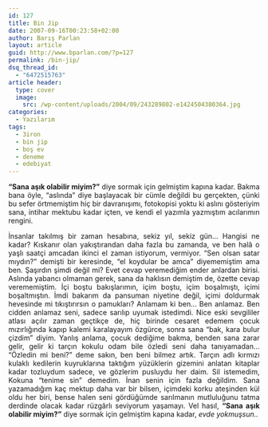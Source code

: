 ```yaml
---
id: 127
title: Bin Jip
date: 2007-09-16T00:23:58+02:00
author: Barış Parlan
layout: article
guid: http://www.bparlan.com/?p=127
permalink: /bin-jip/
dsq_thread_id:
  - "6472515763"
article header:
  type: cover
  image:
    src: /wp-content/uploads/2004/09/243289802-e1424504380364.jpg
categories:
  - Yazılarım
tags:
  - 3iron
  - bin jip
  - boş ev
  - deneme
  - edebiyat
---
```


<p style="text-align: justify;">
  <strong>&#8220;Sana aşık olabilir miyim?&#8221;</strong> diye sormak için gelmiştim kapına kadar. Bakma bana öyle, &#8220;aslında&#8221; diye başlayacak bir cümle değildi bu gerçekten, çünki bu sefer örtmemiştim hiç bir davranışımı, fotokopisi yoktu ki aslını gösteriyim sana, intihar mektubu kadar içten, ve kendi el yazımla yazmıştım acılarımın rengini.
</p>

<p style="text-align: justify;">
  İnsanlar takılmış bir zaman hesabına, sekiz yıl, sekiz gün&#8230; Hangisi ne kadar? Kıskanır olan yakıştırandan daha fazla bu zamanda, ve ben halâ o yaşlı saatçi amcadan ikinci el zaman istiyorum, vermiyor. &#8220;Sen olsan satar mıydın?&#8221; demişti bir keresinde, &#8220;el koydular be amca&#8221; diyememiştim ama ben. Şaşırdın şimdi değil mi? Evet cevap veremediğim ender anlardan birisi. Aslında yabancı olmaman gerek, sana da haklısın demiştim de, özette cevap verememiştim. İçi boştu bakışlarımın, içim boştu, içim boşalmıştı, içimi boşaltmıştın. İmdi bakarım da pansuman niyetine değil, içimi doldurmak hevesinde mi tıkıştırırsın o pamukları? Anlamam ki ben&#8230; Ben anlamaz. Ben cidden anlamaz seni, sadece sarılıp uyumak istedimdi. Nice eski sevgililer atlası açılır zaman geçtikçe de, hiç birinde cesaret edemem çocuk mızırlığında kapıp kalemi karalayayım özgürce, sonra sana &#8220;bak, kara bulur çizdim&#8221; diyim. Yanlış anlama, çocuk dediğime bakma, benden sana zarar gelir, gelir ki tarçın kokulu odam bile özledi seni daha tanıyamadan&#8230; &#8220;Özledin mi beni?&#8221; deme sakın, ben beni bilmez artık. Tarçın adlı kırmızı kulaklı kedilerin kuyruklarına taktığım yüzüklerin gizemini anlatan kitaplar kadar tozluydum sadece, ve gözlerim pusluydu her daim. Sil istemedim, Kokuna &#8220;tenime sin&#8221; demedim. İnan senin için fazla değildim. Sana yazamadığım kaç mektup daha var bir bilsen, içimdeki korku ateşinden kül oldu her biri, bense halen seni gördüğümde sarılmanın mutluluğunu tatma derdinde olacak kadar rüzgârlı seviyorum yaşamayı. Vel hasıl, <strong>&#8220;Sana aşık olabilir miyim?&#8221;</strong> diye sormak için gelmiştim kapına kadar,<em> evde yokmuşsun..</em>
</p>
